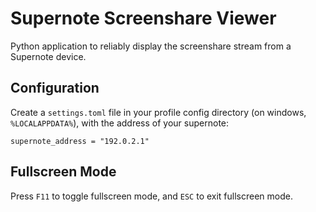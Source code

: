 # Supernote Screenshare Viewer

Python application to reliably display the screenshare stream from a Supernote device.

## Configuration

Create a `settings.toml` file in your profile config directory (on windows, `%LOCALAPPDATA%`), with the address of your supernote:

```
supernote_address = "192.0.2.1"
```

## Fullscreen Mode

Press `F11` to toggle fullscreen mode, and `ESC` to exit fullscreen mode.
